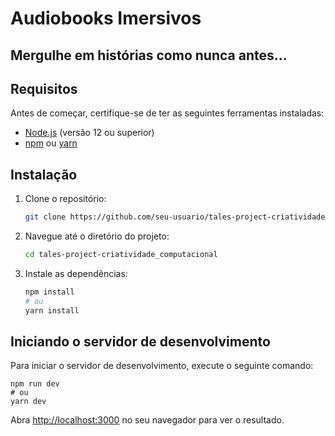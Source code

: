# Audiobooks Imersivos

## Mergulhe em histórias como nunca antes...


## Requisitos

Antes de começar, certifique-se de ter as seguintes ferramentas instaladas:

- [Node.js](https://nodejs.org/) (versão 12 ou superior)
- [npm](https://www.npmjs.com/) ou [yarn](https://yarnpkg.com/)

## Instalação

1. Clone o repositório:

    ```bash
    git clone https://github.com/seu-usuario/tales-project-criatividade_computacional.git
    
    ```

2. Navegue até o diretório do projeto:

    ```bash
    cd tales-project-criatividade_computacional
    ```

3. Instale as dependências:

    ```bash
    npm install
    # ou
    yarn install
    ```

## Iniciando o servidor de desenvolvimento

Para iniciar o servidor de desenvolvimento, execute o seguinte comando:

    npm run dev
    # ou
    yarn dev

Abra [http://localhost:3000](http://localhost:3000) no seu navegador para ver o resultado.

